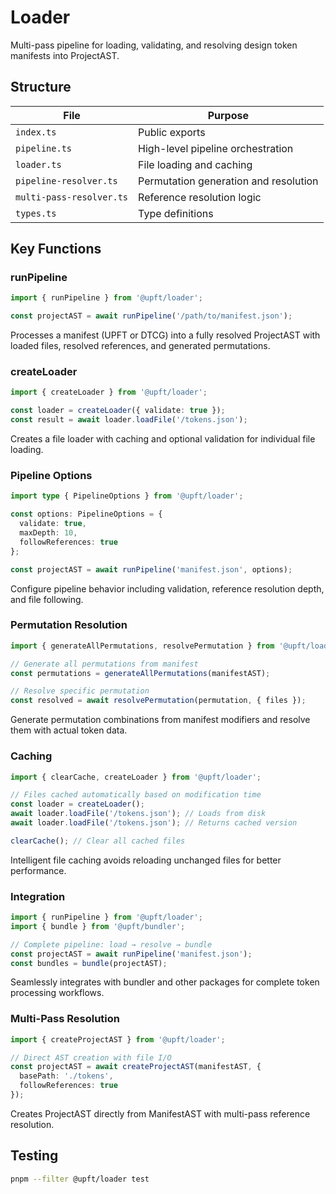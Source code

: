 # Loader

Multi-pass pipeline for loading, validating, and resolving design token manifests into ProjectAST.

## Structure

| File | Purpose |
|------|---------|
| `index.ts` | Public exports |
| `pipeline.ts` | High-level pipeline orchestration |
| `loader.ts` | File loading and caching |
| `pipeline-resolver.ts` | Permutation generation and resolution |
| `multi-pass-resolver.ts` | Reference resolution logic |
| `types.ts` | Type definitions |

## Key Functions

### runPipeline

```typescript
import { runPipeline } from '@upft/loader';

const projectAST = await runPipeline('/path/to/manifest.json');
```

Processes a manifest (UPFT or DTCG) into a fully resolved ProjectAST with loaded files, resolved references, and generated permutations.

### createLoader

```typescript
import { createLoader } from '@upft/loader';

const loader = createLoader({ validate: true });
const result = await loader.loadFile('/tokens.json');
```

Creates a file loader with caching and optional validation for individual file loading.

### Pipeline Options

```typescript
import type { PipelineOptions } from '@upft/loader';

const options: PipelineOptions = {
  validate: true,
  maxDepth: 10,
  followReferences: true
};

const projectAST = await runPipeline('manifest.json', options);
```

Configure pipeline behavior including validation, reference resolution depth, and file following.

### Permutation Resolution

```typescript
import { generateAllPermutations, resolvePermutation } from '@upft/loader';

// Generate all permutations from manifest
const permutations = generateAllPermutations(manifestAST);

// Resolve specific permutation
const resolved = await resolvePermutation(permutation, { files });
```

Generate permutation combinations from manifest modifiers and resolve them with actual token data.

### Caching

```typescript
import { clearCache, createLoader } from '@upft/loader';

// Files cached automatically based on modification time
const loader = createLoader();
await loader.loadFile('/tokens.json'); // Loads from disk
await loader.loadFile('/tokens.json'); // Returns cached version

clearCache(); // Clear all cached files
```

Intelligent file caching avoids reloading unchanged files for better performance.

### Integration

```typescript
import { runPipeline } from '@upft/loader';
import { bundle } from '@upft/bundler';

// Complete pipeline: load → resolve → bundle
const projectAST = await runPipeline('manifest.json');
const bundles = bundle(projectAST);
```

Seamlessly integrates with bundler and other packages for complete token processing workflows.

### Multi-Pass Resolution

```typescript
import { createProjectAST } from '@upft/loader';

// Direct AST creation with file I/O
const projectAST = await createProjectAST(manifestAST, {
  basePath: './tokens',
  followReferences: true
});
```

Creates ProjectAST directly from ManifestAST with multi-pass reference resolution.


## Testing

```bash
pnpm --filter @upft/loader test
```